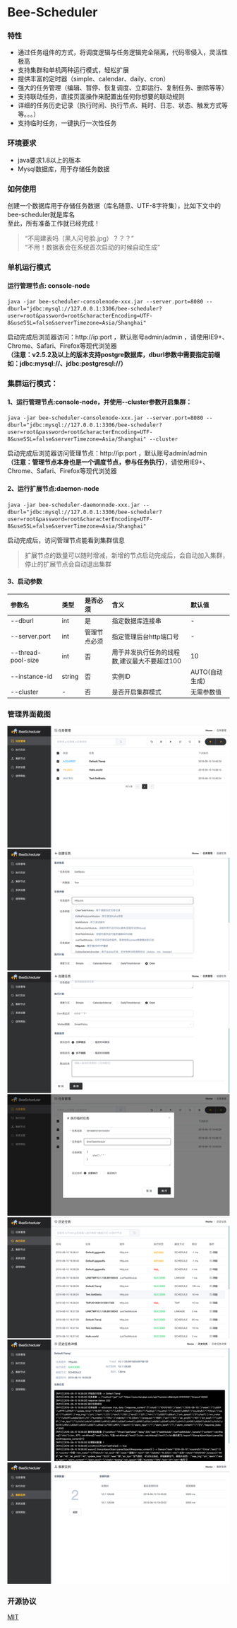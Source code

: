# Bee-Scheduler
  
### 特性
- 通过任务组件的方式，将调度逻辑与任务逻辑完全隔离，代码零侵入，灵活性极高
- 支持集群和单机两种运行模式，轻松扩展
- 提供丰富的定时器（simple、calendar、daily、cron）
- 强大的任务管理（编辑、暂停、恢复调度、立即运行、复制任务、删除等等）
- 支持联动任务，直接页面操作来配置出任何你想要的联动规则
- 详细的任务历史记录（执行时间、执行节点、耗时、日志、状态、触发方式等等。。。）
- 支持临时任务，一键执行一次性任务

### 环境要求
- java要求1.8以上的版本
- Mysql数据库，用于存储任务数据
  
### 如何使用
创建一个数据库用于存储任务数据（库名随意、UTF-8字符集），比如下文中的bee-scheduler就是库名  
至此，所有准备工作就已经完成！  
  
>“不用建表吗（黑人问号脸.jpg）？？？”  
>“不用！数据表会在系统首次启动的时候自动生成”
  
### 单机运行模式
#### 运行管理节点: console-node
```shell
java -jar bee-scheduler-consolenode-xxx.jar --server.port=8080 --dburl="jdbc:mysql://127.0.0.1:3306/bee-scheduler?user=root&password=root&characterEncoding=UTF-8&useSSL=false&serverTimezone=Asia/Shanghai"
```
启动完成后浏览器访问：http://ip:port  ，默认账号admin/admin ，请使用IE9+、Chrome、Safari、Firefox等现代浏览器  
 **（注意：v2.5.2及以上的版本支持postgre数据库，dburl参数中需要指定前缀如：jdbc:mysql://、jdbc:postgresql://）**
  
### 集群运行模式：
#### 1、运行管理节点:console-node，并使用--cluster参数开启集群：
```shell
java -jar bee-scheduler-consolenode-xxx.jar --server.port=8080 --dburl="jdbc:mysql://127.0.0.1:3306/bee-scheduler?user=root&password=root&characterEncoding=UTF-8&useSSL=false&serverTimezone=Asia/Shanghai" --cluster
```
启动完成后浏览器访问管理节点：http://ip:port ，默认账号admin/admin  
 **（注意：管理节点本身也是一个调度节点，参与任务执行）**，请使用IE9+、Chrome、Safari、Firefox等现代浏览器 

#### 2、运行扩展节点:daemon-node
```shell
java -jar bee-scheduler-daemonnode-xxx.jar --dburl="jdbc:mysql://127.0.0.1:3306/bee-scheduler?user=root&password=root&characterEncoding=UTF-8&useSSL=false&serverTimezone=Asia/Shanghai"
```
启动完成后，访问管理节点能看到集群信息
>扩展节点的数量可以随时增减，新增的节点启动完成后，会自动加入集群，停止的扩展节点会自动退出集群

#### 3、启动参数
|参数名|类型|是否必须|含义|默认值|
|:-|:-|:-|:-|:-|
|--dburl|int|是|指定数据库连接串| - |
|--server.port|int|管理节点必须|指定管理后台http端口号| - |
|--thread-pool-size|int|否|用于并发执行任务的线程数,建议最大不要超过100|10|
|--instance-id|string|否|实例ID|AUTO(自动生成)|
|--cluster| - |否|是否开启集群模式|无需参数值|

### 管理界面截图
![BeeScheduler](readme/main.png "BeeScheduler")
![BeeScheduler](readme/edit3.png "BeeScheduler")
![BeeScheduler](readme/edit2.png "BeeScheduler")
![BeeScheduler](readme/tmp_task.png "BeeScheduler")
![BeeScheduler](readme/history.png "BeeScheduler")
![BeeScheduler](readme/history_detail.png "BeeScheduler")
![BeeScheduler](readme/cluster.png "BeeScheduler")
  
### 开源协议
[MIT](http://opensource.org/licenses/MIT)